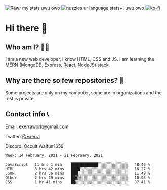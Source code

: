 ![Rawr my stats uwu owo](https://github-readme-stats.vercel.app/api?username=Exerra&show_icons=true&theme=buefy)
![nuzzles ur language stats~! uwu owo](https://github-readme-stats.vercel.app/api/top-langs/?username=Exerra&layout=compact)
[![ko-fi](https://www.ko-fi.com/img/githubbutton_sm.svg)](https://ko-fi.com/X8X130H96)
# Hi there 👋
## Who am I? 🙋‍♀️
I am a new web developer, I know HTML, CSS and JS. I am learning the MERN (MongoDB, Express, React, NodeJS) stack.
## Why are there so few repositories? 🤔
Some projects are only on my computer, some are in organizations and the rest is private.
## Contact info 📞
Email: [exerrawork@gmail.com](mailto:exerrawork@gmail.com)

Twitter: [@Exerra](https://twitter.com/exerra)

Discord: Occult Waifu#1659

<!--START_SECTION:waka-->
```text
Week: 14 February, 2021 - 21 February, 2021

JavaScript   11 hrs 1 min    ████████████░░░░░░░░░░░░░   48.46 % 
HTML         3 hrs 42 mins   ████░░░░░░░░░░░░░░░░░░░░░   16.27 % 
JSON         2 hrs 36 mins   ███░░░░░░░░░░░░░░░░░░░░░░   11.49 % 
Other        2 hrs 29 mins   ██▓░░░░░░░░░░░░░░░░░░░░░░   10.93 % 
CSS          1 hr 41 mins    ██░░░░░░░░░░░░░░░░░░░░░░░   07.41 % 
```
<!--END_SECTION:waka-->

